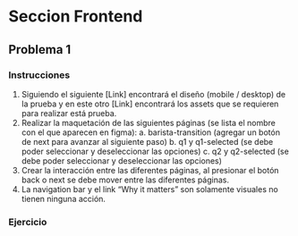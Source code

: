 # Seccion Frontend

## Problema 1

### Instrucciones

1. Siguiendo el siguiente [Link] encontrará el diseño (mobile / desktop) de la prueba y en este otro [Link] encontrará los assets que se requieren para realizar está prueba.
2. Realizar la maquetación de las siguientes páginas (se lista el nombre con el que aparecen en figma):
  a. barista-transition (agregar un botón de next para avanzar al siguiente paso)
  b. q1 y q1-selected (se debe poder seleccionar y deseleccionar las opciones)
  c. q2 y q2-selected (se debe poder seleccionar y deseleccionar las opciones)
3. Crear la interacción entre las diferentes páginas, al presionar el botón back o next se debe mover entre las diferentes páginas.
4. La navigation bar y el link “Why it matters” son solamente visuales no tienen ninguna acción.

### Ejercicio
